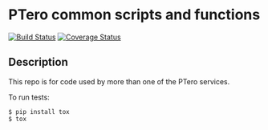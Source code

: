 # PTero common scripts and functions
[![Build Status](https://travis-ci.org/davidlmorton/ptero-common.svg?branch=master)](https://travis-ci.org/davidlmorton/ptero-common)
[![Coverage Status](https://coveralls.io/repos/github/davidlmorton/ptero-common/badge.svg)](https://coveralls.io/github/davidlmorton/ptero-common)

## Description

This repo is for code used by more than one of the PTero services.

To run tests:

    $ pip install tox
    $ tox
